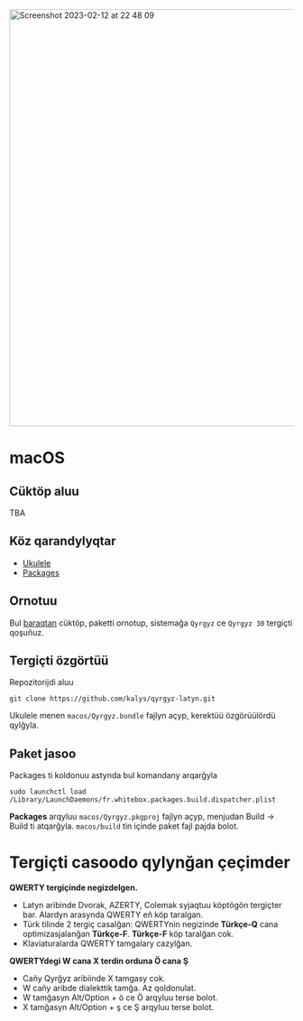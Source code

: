 <img width="739" alt="Screenshot 2023-02-12 at 22 48 09" src="https://user-images.githubusercontent.com/155511/218324694-bb37d9a4-d395-420a-a5d8-fee45f2d0c28.png">



# macOS

## Cüktöp aluu

TBA

## Köz qarandylyqtar
- [Ukulele](https://software.sil.org/ukelele/)
- [Packages](http://s.sudre.free.fr/Software/Packages/about.html)

## Ornotuu

Bul [baraqtan](https://github.com/kalys/qyrgyz-latyn/releases/tag/v0.0.2) cüktöp, paketti ornotup,
sistemağa `Qyrgyz` ce `Qyrgyz 30` tergiçti qoşuñuz.

## Tergiçti özgörtüü

Repozitorijdi aluu

    git clone https://github.com/kalys/qyrgyz-latyn.git

Ukulele menen `macos/Qyrgyz.bundle` fajlyn açyp, kerektüü özgörüülördü qylğyla.

## Paket jasoo
Packages ti koldonuu astynda bul komandany arqarğyla

    sudo launchctl load /Library/LaunchDaemons/fr.whitebox.packages.build.dispatcher.plist

**Packages** arqyluu `macos/Qyrgyz.pkgproj` fajlyn açyp, menjudan Build -> Build ti atqarğyla.
`macos/build` tin içinde paket fajl pajda bolot.

# Tergiçti casoodo qylynğan çeçimder

**QWERTY tergiçinde negizdelgen.**
- Latyn aribinde Dvorak, AZERTY, Colemak syjaqtuu köptögön tergiçter bar. Alardyn arasynda QWERTY eñ köp taralgan. 
- Türk tilinde 2 tergiç casalğan: QWERTYnin negizinde **Türkçe-Q** cana optimizasjalanğan **Türkçe-F**. **Türkçe-F** köp taralğan cok.
- Klaviaturalarda QWERTY tamgalary cazylğan.

**QWERTYdegi W cana X terdin orduna Ö cana Ş**
- Cañy Qyrğyz aribiinde X tamgasy cok.
- W cañy aribde dialekttik tamğa. Az qoldonulat.
- W tamğasyn Alt/Option + ö ce Ö arqyluu terse bolot.
- X tamğasyn Alt/Option + ş ce Ş arqyluu terse bolot.

